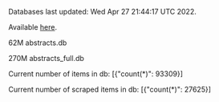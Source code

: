 Databases last updated: Wed Apr 27 21:44:17 UTC 2022. 

Available [here](https://github.com/cbeauhilton/ash-db/releases).


62M	abstracts.db

270M	abstracts_full.db

Current number of items in db:
[{"count(*)": 93309}]

Current number of scraped items in db:
[{"count(*)": 27625}]
